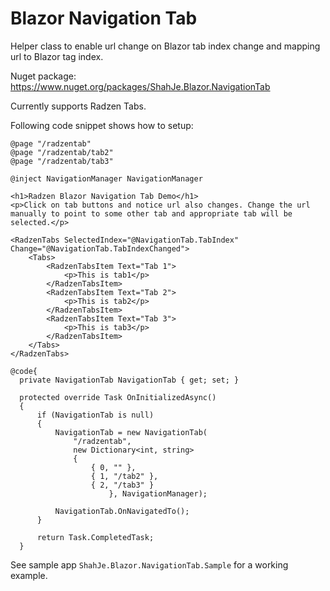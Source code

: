 # Blazor Navigation Tab
Helper class to enable url change on Blazor tab index change and mapping url to Blazor tag index.

Nuget package: https://www.nuget.org/packages/ShahJe.Blazor.NavigationTab

Currently supports Radzen Tabs.

Following code snippet shows how to setup:

    @page "/radzentab"
    @page "/radzentab/tab2"
    @page "/radzentab/tab3"

    @inject NavigationManager NavigationManager

    <h1>Radzen Blazor Navigation Tab Demo</h1>
    <p>Click on tab buttons and notice url also changes. Change the url manually to point to some other tab and appropriate tab will be selected.</p>

    <RadzenTabs SelectedIndex="@NavigationTab.TabIndex" Change="@NavigationTab.TabIndexChanged">
        <Tabs>
            <RadzenTabsItem Text="Tab 1">
                <p>This is tab1</p>
            </RadzenTabsItem>
            <RadzenTabsItem Text="Tab 2">
                <p>This is tab2</p>
            </RadzenTabsItem>
            <RadzenTabsItem Text="Tab 3">
                <p>This is tab3</p>
            </RadzenTabsItem>
        </Tabs>
    </RadzenTabs>

    @code{
      private NavigationTab NavigationTab { get; set; }

      protected override Task OnInitializedAsync()
      {
          if (NavigationTab is null)
          {
              NavigationTab = new NavigationTab(
                  "/radzentab",
                  new Dictionary<int, string>
                  {
                      { 0, "" },
                      { 1, "/tab2" },
                      { 2, "/tab3" }
                          }, NavigationManager);

              NavigationTab.OnNavigatedTo();
          }

          return Task.CompletedTask;
      }

See sample app `ShahJe.Blazor.NavigationTab.Sample` for a working example.

